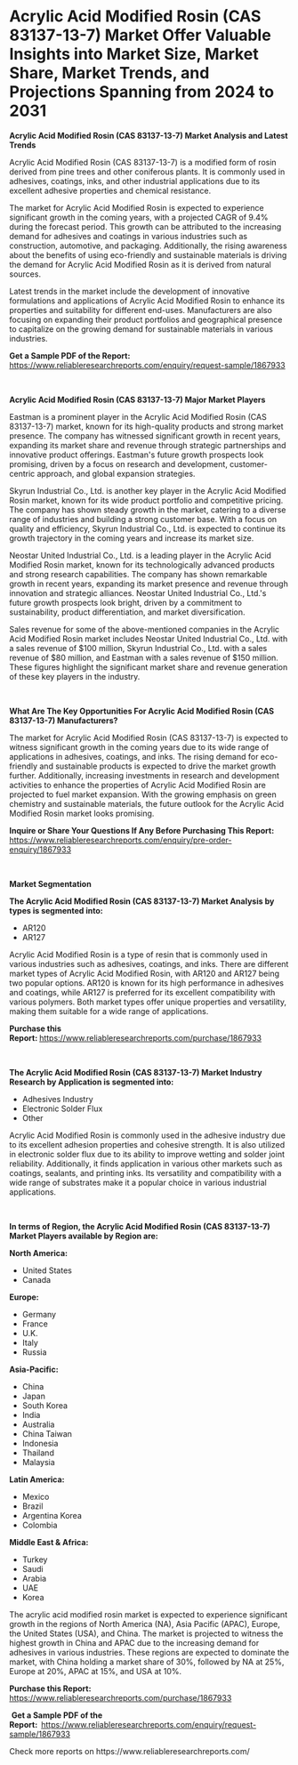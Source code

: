 <p><h1>Acrylic Acid Modified Rosin (CAS 83137-13-7) Market Offer Valuable Insights into Market Size, Market Share, Market Trends, and Projections Spanning from 2024 to 2031</h1></p><p><strong>Acrylic Acid Modified Rosin (CAS 83137-13-7) Market Analysis and Latest Trends</strong></p>
<p><p>Acrylic Acid Modified Rosin (CAS 83137-13-7) is a modified form of rosin derived from pine trees and other coniferous plants. It is commonly used in adhesives, coatings, inks, and other industrial applications due to its excellent adhesive properties and chemical resistance.</p><p>The market for Acrylic Acid Modified Rosin is expected to experience significant growth in the coming years, with a projected CAGR of 9.4% during the forecast period. This growth can be attributed to the increasing demand for adhesives and coatings in various industries such as construction, automotive, and packaging. Additionally, the rising awareness about the benefits of using eco-friendly and sustainable materials is driving the demand for Acrylic Acid Modified Rosin as it is derived from natural sources.</p><p>Latest trends in the market include the development of innovative formulations and applications of Acrylic Acid Modified Rosin to enhance its properties and suitability for different end-uses. Manufacturers are also focusing on expanding their product portfolios and geographical presence to capitalize on the growing demand for sustainable materials in various industries.</p></p>
<p><strong>Get a Sample PDF of the Report:&nbsp;</strong> <a href="https://www.reliableresearchreports.com/enquiry/request-sample/1867933">https://www.reliableresearchreports.com/enquiry/request-sample/1867933</a></p>
<p>&nbsp;</p>
<p><strong>Acrylic Acid Modified Rosin (CAS 83137-13-7) Major Market Players</strong></p>
<p><p>Eastman is a prominent player in the Acrylic Acid Modified Rosin (CAS 83137-13-7) market, known for its high-quality products and strong market presence. The company has witnessed significant growth in recent years, expanding its market share and revenue through strategic partnerships and innovative product offerings. Eastman's future growth prospects look promising, driven by a focus on research and development, customer-centric approach, and global expansion strategies.</p><p>Skyrun Industrial Co., Ltd. is another key player in the Acrylic Acid Modified Rosin market, known for its wide product portfolio and competitive pricing. The company has shown steady growth in the market, catering to a diverse range of industries and building a strong customer base. With a focus on quality and efficiency, Skyrun Industrial Co., Ltd. is expected to continue its growth trajectory in the coming years and increase its market size.</p><p>Neostar United Industrial Co., Ltd. is a leading player in the Acrylic Acid Modified Rosin market, known for its technologically advanced products and strong research capabilities. The company has shown remarkable growth in recent years, expanding its market presence and revenue through innovation and strategic alliances. Neostar United Industrial Co., Ltd.'s future growth prospects look bright, driven by a commitment to sustainability, product differentiation, and market diversification.</p><p>Sales revenue for some of the above-mentioned companies in the Acrylic Acid Modified Rosin market includes Neostar United Industrial Co., Ltd. with a sales revenue of $100 million, Skyrun Industrial Co., Ltd. with a sales revenue of $80 million, and Eastman with a sales revenue of $150 million. These figures highlight the significant market share and revenue generation of these key players in the industry.</p></p>
<p>&nbsp;</p>
<p><strong>What Are The Key Opportunities For Acrylic Acid Modified Rosin (CAS 83137-13-7) Manufacturers?</strong></p>
<p><p>The market for Acrylic Acid Modified Rosin (CAS 83137-13-7) is expected to witness significant growth in the coming years due to its wide range of applications in adhesives, coatings, and inks. The rising demand for eco-friendly and sustainable products is expected to drive the market growth further. Additionally, increasing investments in research and development activities to enhance the properties of Acrylic Acid Modified Rosin are projected to fuel market expansion. With the growing emphasis on green chemistry and sustainable materials, the future outlook for the Acrylic Acid Modified Rosin market looks promising.</p></p>
<p><strong>Inquire or Share Your Questions If Any Before Purchasing This Report:</strong> <a href="https://www.reliableresearchreports.com/enquiry/pre-order-enquiry/1867933">https://www.reliableresearchreports.com/enquiry/pre-order-enquiry/1867933</a></p>
<p>&nbsp;</p>
<p><strong>Market Segmentation</strong></p>
<p><strong>The Acrylic Acid Modified Rosin (CAS 83137-13-7) Market Analysis by types is segmented into:</strong></p>
<p><ul><li>AR120</li><li>AR127</li></ul></p>
<p><p>Acrylic Acid Modified Rosin is a type of resin that is commonly used in various industries such as adhesives, coatings, and inks. There are different market types of Acrylic Acid Modified Rosin, with AR120 and AR127 being two popular options. AR120 is known for its high performance in adhesives and coatings, while AR127 is preferred for its excellent compatibility with various polymers. Both market types offer unique properties and versatility, making them suitable for a wide range of applications.</p></p>
<p><strong>Purchase this Report:&nbsp;</strong><a href="https://www.reliableresearchreports.com/purchase/1867933">https://www.reliableresearchreports.com/purchase/1867933</a></p>
<p>&nbsp;</p>
<p><strong>The Acrylic Acid Modified Rosin (CAS 83137-13-7) Market Industry Research by Application is segmented into:</strong></p>
<p><ul><li>Adhesives Industry</li><li>Electronic Solder Flux</li><li>Other</li></ul></p>
<p><p>Acrylic Acid Modified Rosin is commonly used in the adhesive industry due to its excellent adhesion properties and cohesive strength. It is also utilized in electronic solder flux due to its ability to improve wetting and solder joint reliability. Additionally, it finds application in various other markets such as coatings, sealants, and printing inks. Its versatility and compatibility with a wide range of substrates make it a popular choice in various industrial applications.</p></p>
<p>&nbsp;</p>
<p><strong>In terms of Region, the Acrylic Acid Modified Rosin (CAS 83137-13-7) Market Players available by Region are:</strong></p>
<p>
    <p> <strong> North America: </strong>
        <ul>
            <li>United States</li>
            <li>Canada</li>
        </ul>
        </p> 
    <p> <strong> Europe: </strong>
        <ul>
            <li>Germany</li>
            <li>France</li>
            <li>U.K.</li>
            <li>Italy</li>
            <li>Russia</li>
        </ul>
        </p> 
    <p> <strong> Asia-Pacific: </strong>
        <ul>
            <li>China</li>
            <li>Japan</li>
            <li>South Korea</li>
            <li>India</li>
            <li>Australia</li>
            <li>China Taiwan</li>
            <li>Indonesia</li>
            <li>Thailand</li>
            <li>Malaysia</li>
        </ul>
        </p> 
    <p> <strong> Latin America: </strong>
        <ul>
            <li>Mexico</li>
            <li>Brazil</li>
            <li>Argentina Korea</li>
            <li>Colombia</li>
        </ul>
        </p> 
    <p> <strong> Middle East & Africa: </strong>
        <ul>
            <li>Turkey</li>
            <li>Saudi</li>
            <li>Arabia</li>
            <li>UAE</li>
            <li>Korea</li>
        </ul>
    </p>
    </p>
<p><p>The acrylic acid modified rosin market is expected to experience significant growth in the regions of North America (NA), Asia Pacific (APAC), Europe, the United States (USA), and China. The market is projected to witness the highest growth in China and APAC due to the increasing demand for adhesives in various industries. These regions are expected to dominate the market, with China holding a market share of 30%, followed by NA at 25%, Europe at 20%, APAC at 15%, and USA at 10%.</p></p>
<p><strong>Purchase this Report: </strong><a href="https://www.reliableresearchreports.com/purchase/1867933">https://www.reliableresearchreports.com/purchase/1867933</a></p>
<p>&nbsp;<strong>Get a Sample PDF of the Report:&nbsp;&nbsp;</strong><a href="https://www.reliableresearchreports.com/enquiry/request-sample/1867933">https://www.reliableresearchreports.com/enquiry/request-sample/1867933</a></p>
<p><strong></strong></p>
<p>Check more reports on https://www.reliableresearchreports.com/</p>